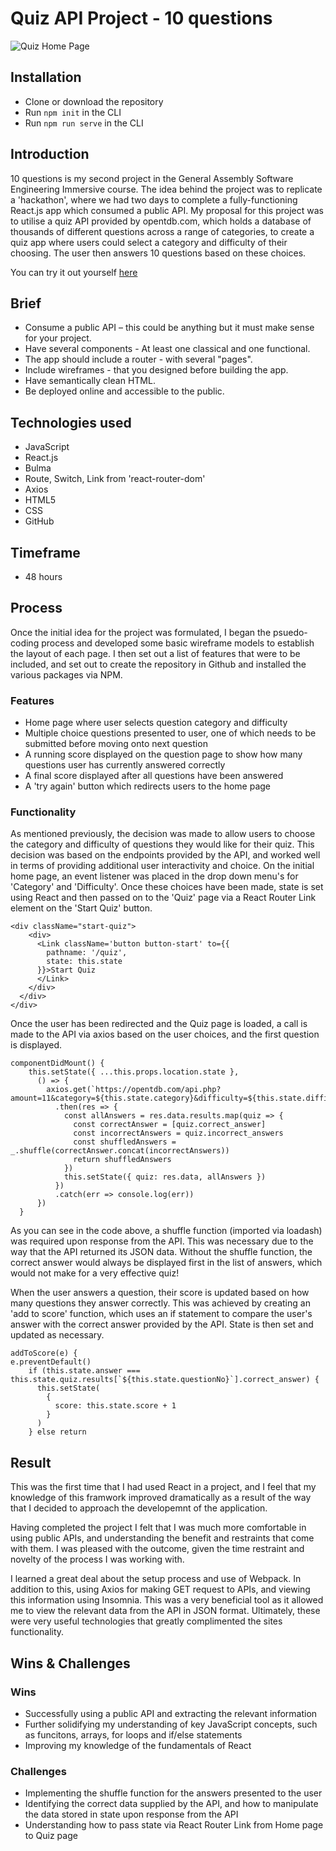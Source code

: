 # Quiz API Project - 10 questions

![Quiz Home Page]()

## Installation
- Clone or download the repository
- Run ```npm init``` in the CLI
- Run ```npm run serve``` in the CLI

## Introduction

10 questions is my second project in the General Assembly Software Engineering Immersive course. The idea behind the project was to replicate a 'hackathon', where we had two days to complete a fully-functioning React.js app which consumed a public API. My proposal for this project was to utilise a quiz API provided by opentdb.com, which holds a database of thousands of different questions across a range of categories, to create a quiz app where users could select a category and difficulty of their choosing. The user then answers 10 questions based on these choices.

You can try it out yourself [here]()

## Brief

- Consume a public API – this could be anything but it must make sense for your project.
- Have several components - At least one classical and one functional.
- The app should include a router - with several "pages".
- Include wireframes - that you designed before building the app.
- Have semantically clean HTML.
- Be deployed online and accessible to the public.

## Technologies used

- JavaScript
- React.js
- Bulma
- Route, Switch, Link from 'react-router-dom'
- Axios
- HTML5
- CSS
- GitHub

## Timeframe

- 48 hours


## Process

Once the initial idea for the project was formulated, I began the psuedo-coding process and developed some basic wireframe models to establish the layout of each page. I then set out a list of features that were to be included, and set out to create the repository in Github and installed the various packages via NPM.

### Features

- Home page where user selects question category and difficulty
- Multiple choice questions presented to user, one of which needs to be submitted before moving onto next question
- A running score displayed on the question page to show how many questions user has currently answered correctly
- A final score displayed after all questions have been answered
- A 'try again' button which redirects users to the home page 

### Functionality

As mentioned previously, the decision was made to allow users to choose the category and difficulty of questions they would like for their quiz. This decision was based on the endpoints provided by the API, and worked well in terms of providing additional user interactivity and choice. On the initial home page, an event listener was placed in the drop down menu's for 'Category' and 'Difficulty'. Once these choices have been made, state is set using React and then passed on to the 'Quiz' page via a React Router Link element on the 'Start Quiz' button.

```
<div className="start-quiz">
    <div>
      <Link className='button button-start' to={{
        pathname: '/quiz',
        state: this.state
      }}>Start Quiz
      </Link>
    </div>
  </div>
</div>
```

Once the user has been redirected and the Quiz page is loaded, a call is made to the API via axios based on the user choices, and the first question is displayed.

```
componentDidMount() {
    this.setState({ ...this.props.location.state },
      () => {
        axios.get(`https://opentdb.com/api.php?amount=11&category=${this.state.category}&difficulty=${this.state.difficulty}`)
          .then(res => {
            const allAnswers = res.data.results.map(quiz => {
              const correctAnswer = [quiz.correct_answer]
              const incorrectAnswers = quiz.incorrect_answers
              const shuffledAnswers = _.shuffle(correctAnswer.concat(incorrectAnswers))
              return shuffledAnswers
            })
            this.setState({ quiz: res.data, allAnswers })
          })
          .catch(err => console.log(err))
      })
  }

```

As you can see in the code above, a shuffle function (imported via loadash) was required upon response from the API. This was necessary due to the way that the API returned its JSON data. Without the shuffle function, the correct answer would always be displayed first in the list of answers, which would not make for a very effective quiz!

When the user answers a question, their score is updated based on how many questions they answer correctly. This was achieved by creating an 'add to score' function, which uses an if statement to compare the user's answer with the correct answer provided by the API. State is then set and updated as necessary.

```
addToScore(e) {
e.preventDefault()
	if (this.state.answer === this.state.quiz.results[`${this.state.questionNo}`].correct_answer) {
	  this.setState(
	    {
	      score: this.state.score + 1
	    }
	  )
	} else return

```




## Result

This was the first time that I had used React in a project, and I feel that my knowledge of this framwork improved dramatically as a result of the way that I decided to approach the developemnt of the application. 

Having completed the project I felt that I was much more comfortable in using public APIs, and understanding the benefit and restraints that come with them. I was pleased with the outcome, given the time restraint and novelty of the process I was working with.

I learned a great deal about the setup process and use of Webpack. In addition to this, using Axios for making GET request to APIs, and viewing this information using Insomnia. This was a very beneficial tool as it allowed me to view the relevant data from the API in JSON format. Ultimately, these were very useful technologies that greatly complimented the sites functionality.

## Wins & Challenges

### Wins

- Successfully using a public API and extracting the relevant information
- Further solidifying my understanding of key JavaScript concepts, such as funcitons, arrays, for loops and if/else statements
- Improving my knowledge of the fundamentals of React

### Challenges

- Implementing the shuffle function for the answers presented to the user
- Identifying the correct data supplied by the API, and how to manipulate the data stored in state upon response from the API
- Understanding how to pass state via React Router Link from Home page to Quiz page
